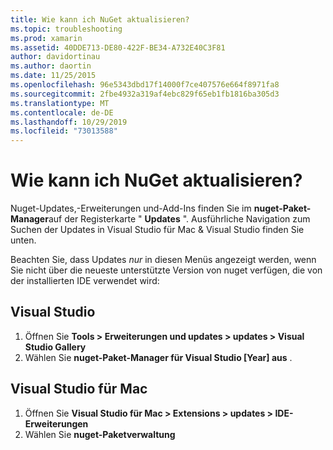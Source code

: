 ```yaml
---
title: Wie kann ich NuGet aktualisieren?
ms.topic: troubleshooting
ms.prod: xamarin
ms.assetid: 40DDE713-DE80-422F-BE34-A732E40C3F81
author: davidortinau
ms.author: daortin
ms.date: 11/25/2015
ms.openlocfilehash: 96e5343dbd17f14000f7ce407576e664f8971fa8
ms.sourcegitcommit: 2fbe4932a319af4ebc829f65eb1fb1816ba305d3
ms.translationtype: MT
ms.contentlocale: de-DE
ms.lasthandoff: 10/29/2019
ms.locfileid: "73013588"
---
```

# <a name="how-can-i-update-nuget"></a>Wie kann ich NuGet aktualisieren?

Nuget-Updates,-Erweiterungen und-Add-Ins finden Sie im **nuget-Paket-Manager**auf der Registerkarte " **Updates** ". Ausführliche Navigation zum Suchen der Updates in Visual Studio für Mac & Visual Studio finden Sie unten. 

Beachten Sie, dass Updates *nur* in diesen Menüs angezeigt werden, wenn Sie nicht über die neueste unterstützte Version von nuget verfügen, die von der installierten IDE verwendet wird:

## <a name="visual-studio"></a>Visual Studio

1. Öffnen Sie **Tools > Erweiterungen und updates > updates > Visual Studio Gallery**
2. Wählen Sie **nuget-Paket-Manager für Visual Studio [Year] aus** .

## <a name="visual-studio-for-mac"></a>Visual Studio für Mac

1. Öffnen Sie **Visual Studio für Mac > Extensions > updates > IDE-Erweiterungen**
2. Wählen Sie **nuget-Paketverwaltung**
